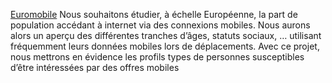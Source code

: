 [Euromobile](https://gati23.github.io/Euromobile/)
Nous souhaitons étudier, à échelle Européenne, la part de population accédant à internet via des connexions mobiles. Nous aurons alors un aperçu des différentes tranches d’âges, statuts sociaux, … utilisant fréquemment leurs données mobiles lors de déplacements. Avec ce projet, nous mettrons en évidence les profils types de personnes susceptibles d’être intéressées par des offres mobiles